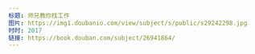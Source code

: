 ```yaml
---
标题: 师兄教你找工作
图片: https://img1.doubanio.com/view/subject/s/public/s29242298.jpg
时时: 2017
链接: https://book.douban.com/subject/26941864/
---
```

